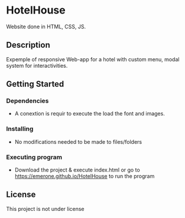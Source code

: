 # HotelHouse

Website done in HTML, CSS, JS.

## Description

Expemple of responsive Web-app for a hotel with custom menu, modal system for interactivities.

## Getting Started

### Dependencies

* A conextion is requir to execute the load the font and images. 

### Installing

* No modifications needed to be made to files/folders

### Executing program

* Download the project & execute index.html or go to https://emerone.github.io/HotelHouse to run the program

## License

This project is not under license